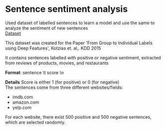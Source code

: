 # Sentence sentiment analysis
Used dataset of labelled sentences to learn a model and use the same to analyze the sentiment of new sentences<br>
[Dataset](https://archive.ics.uci.edu/ml/datasets/Sentiment+Labelled+Sentences)

This dataset was created for the Paper 'From Group to Individual Labels using Deep Features', Kotzias et. al,. KDD 2015

It contains sentences labelled with positive or negative sentiment, extracted from reviews of products, movies, and restaurants

**Format**:
sentence \t score \n

**Details**
Score is either 1 (for positive) or 0 (for negative)	
The sentences come from three different websites/fields:
* imdb.com
* amazon.com
* yelp.com

For each website, there exist 500 positive and 500 negative sentences, which are selected randomly.


